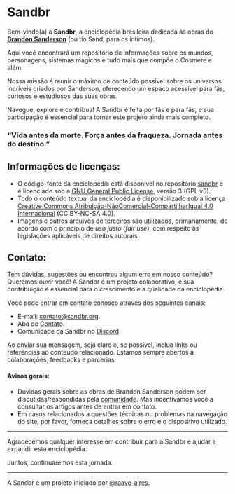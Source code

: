 # Sandbr
Bem-vindo(a) à **Sandbr**, a enciclopédia brasileira dedicada às obras do **[Brandon Sanderson](https://www.instagram.com/brandsanderson/)** (ou tio Sand, para os intímos).

Aqui você encontrará um repositório de informações sobre os mundos, personagens, sistemas mágicos e tudo mais que compõe o Cosmere e além. 

Nossa missão é reunir o máximo de conteúdo possível sobre os universos incríveis criados por Sanderson, oferecendo um espaço acessível para fãs, curiosos e estudiosos das suas obras.

Navegue, explore e contribua! A Sandbr é feita por fãs e para fãs, e sua participação é essencial para tornar este projeto ainda mais completo.

### “Vida antes da morte. Força antes da fraqueza. Jornada antes do destino.” 

## Informações de licenças:

- O código-fonte da enciclopédia está disponível no repositório [sandbr](https://github.com/sand-br/sandbr) e é licenciado sob a [GNU General Public License](https://www.gnu.org/licenses/gpl-3.0.en.html#license-text), versão 3 (GPL v3).
- Todo o conteúdo textual da enciclopédia é disponibilizado sob a licença [Creative Commons Atribuição-NãoComercial-CompartilharIgual 4.0 Internacional](https://creativecommons.org/licenses/by-nc-sa/4.0/legalcode.pt) (CC BY-NC-SA 4.0).
- Imagens e outros arquivos de terceiros são utilizados, primariamente, de acordo com o princípio de *uso justo* (*fair use*), com respeito às legislações aplicáveis de direitos autorais.

## Contato:
Tem dúvidas, sugestões ou encontrou algum erro em nosso conteúdo? Queremos ouvir você! A Sandbr é um projeto colaborativo, e sua contribuição é essencial para o crescimento e a qualidade da enciclopédia.

Você pode entrar em contato conosco através dos seguintes canais:

- E-mail: contato@sandbr.org.
- Aba de [Contato](https://sandbr.org/contato).
- Comunidade da Sandbr no [Discord](https://discord.gg/nk3SH8YM)

Ao enviar sua mensagem, seja claro e, se possível, inclua links ou referências ao conteúdo relacionado. Estamos sempre abertos a colaborações, feedbacks e parcerias.

#### Avisos gerais:
- Dúvidas gerais sobre as obras de Brandon Sanderson podem ser discutidas/respondidas pela [comunidade](https://discord.gg/nk3SH8YM). Mas incentivamos você a consultar os artigos antes de entrar em contato.
- Em casos relacionados a questões técnicas ou problemas na navegação do site, por favor, forneça detalhes sobre o erro e o dispositivo utilizado.

***

Agradecemos qualquer interesse em contribuir para a Sandbr e ajudar a expandir esta enciclopédia. 

Juntos, continuaremos esta jornada.

***

A Sandbr é um projeto iniciado por [@raave-aires](https://github.com/raave-aires).
